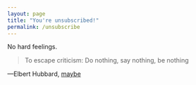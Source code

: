 ```yaml
---
layout: page
title: "You're unsubscribed!"
permalink: /unsubscribe
---
```


No hard feelings.

> To escape criticism: Do nothing, say nothing, be nothing

—Elbert Hubbard, [maybe](https://books.google.com/books?id=jqITAAAAYAAJ&q=%22escape+criticism%22&hl=en#v=snippet&q=%22escape%20criticism%22&f=false)
